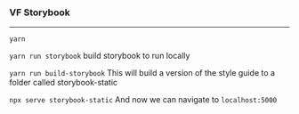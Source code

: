 ### VF Storybook
---

```yarn```

```yarn run storybook```
build storybook to run locally

```yarn run build-storybook```
 This will build a version of the style guide to a folder called storybook-static

```npx serve storybook-static```
And now we can navigate to `localhost:5000`
